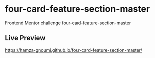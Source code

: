 # four-card-feature-section-master
Frontend Mentor challenge four-card-feature-section-master
## Live Preview
https://hamza-gnoumi.github.io/four-card-feature-section-master/